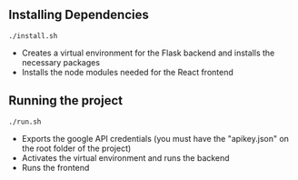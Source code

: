 ## Installing Dependencies

```./install.sh```

* Creates a virtual environment for the Flask backend and installs the necessary packages
* Installs the node modules needed for the React frontend

## Running the project

```./run.sh```

* Exports the google API credentials (you must have the "apikey.json" on the root folder of the project)
* Activates the virtual environment and runs the backend
* Runs the frontend
